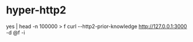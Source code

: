 # hyper-http2

 yes | head -n 100000 > f
curl --http2-prior-knowledge http://127.0.0.1:3000  -d @f -i
